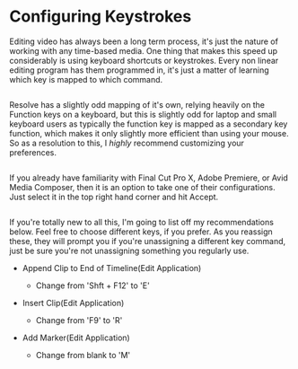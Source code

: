 # Configuring Keystrokes

Editing video has always been a long term process, it's just the nature of working with any time-based media. One thing that makes this speed up considerably is using keyboard shortcuts or keystrokes. Every non linear editing program has them programmed in, it's just a matter of learning which key is mapped to which command.

![]()

Resolve has a slightly odd mapping of it's own, relying heavily on the Function keys on a keyboard, but this is slightly odd for laptop and small keyboard users as typically the function key is mapped as a secondary key function, which makes it only slightly more efficient than using your mouse. So as a resolution to this, I *highly* recommend customizing your preferences.

![]()

If you already have familiarity with Final Cut Pro X, Adobe Premiere, or Avid Media Composer, then it is an option to take one of their configurations. Just select it in the top right hand corner and hit Accept.

![]()

If you're totally new to all this, I'm going to list off my recommendations below. Feel free to choose different keys, if you prefer. As you reassign these, they  will prompt you if you're unassigning a different key command, just be sure you're not unassigning something you regularly use.

- Append Clip to End of Timeline(Edit Application)
  - Change from 'Shft + F12' to 'E'

- Insert Clip(Edit Application)
  - Change from 'F9' to 'R'

- Add Marker(Edit Application)
  - Change from blank to 'M'
